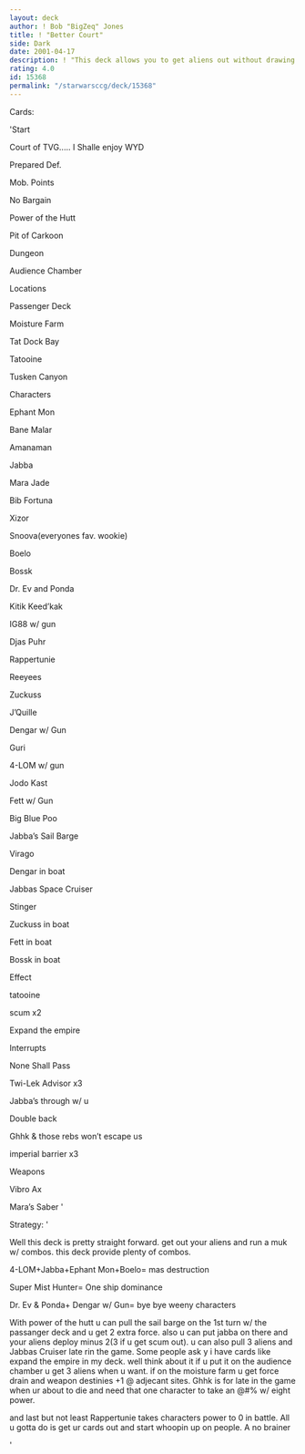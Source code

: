 ```yaml
---
layout: deck
author: ! Bob "BigZeq" Jones
title: ! "Better Court"
side: Dark
date: 2001-04-17
description: ! "This deck allows you to get aliens out without drawing to much. Also with combos like Ephant Mon and Jabba and Super Mist Hunter you can easily control the game."
rating: 4.0
id: 15368
permalink: "/starwarsccg/deck/15368"
---
```

Cards: 

'Start

Court of TVG..... I Shalle enjoy WYD

Prepared Def.

Mob. Points

No Bargain

Power of the Hutt

Pit of Carkoon

Dungeon

Audience Chamber


Locations

Passenger Deck

Moisture Farm

Tat Dock Bay

Tatooine

Tusken Canyon


Characters

Ephant Mon

Bane Malar

Amanaman

Jabba

Mara Jade

Bib Fortuna

Xizor

Snoova(everyones fav. wookie)

Boelo

Bossk

Dr. Ev and Ponda

Kitik Keed’kak

IG88 w/ gun

Djas Puhr

Rappertunie

Reeyees

Zuckuss

J’Quille

Dengar w/ Gun

Guri

4-LOM w/ gun

Jodo Kast

Fett w/ Gun


Big Blue Poo

Jabba’s Sail Barge

Virago

Dengar in boat

Jabbas Space Cruiser

Stinger

Zuckuss in boat

Fett in boat

Bossk in boat


Effect

tatooine

scum x2

Expand the empire


Interrupts

None Shall Pass

Twi-Lek Advisor x3

Jabba’s through w/ u

Double back

Ghhk & those rebs won’t escape us

imperial barrier x3


Weapons

Vibro Ax

Mara’s Saber '

Strategy: '

Well this deck is pretty straight forward.  get out your aliens and run a muk w/ combos. this deck provide plenty of combos. 

4-LOM+Jabba+Ephant Mon+Boelo= mas destruction 

Super Mist Hunter= One ship dominance

Dr. Ev & Ponda+ Dengar w/ Gun= bye bye weeny characters

 With power of the hutt u can pull the sail barge on the 1st turn w/ the passanger deck and u get 2 extra force. also u can put jabba on there and your aliens deploy minus 2(3 if u get scum out).  u can also pull 3 aliens and Jabbas Cruiser late rin the game. Some people ask y i have cards like expand the empire in my deck.  well think about it if u put it on the audience chamber u get 3 aliens when u want. if on the moisture farm u get force drain and weapon destinies +1 @ adjecant sites. Ghhk is for late in the game when ur about to die and need that one character to take an @#$% whoopin and stop a drain. tatooine occupation adds insult to injury when u get tatooine out.J’Quille is the best alien in the Jabba’s Palace set and u better use him.  he get ride of the big nasty(chewy) real quick. Kitik Keed’kek is in there b/c it justs kicks @#$% w/ eight power.

and last but not least Rappertunie takes characters power to 0 in battle.  All u gotta do is get ur cards out and start whoopin up on people. A no brainer

'

